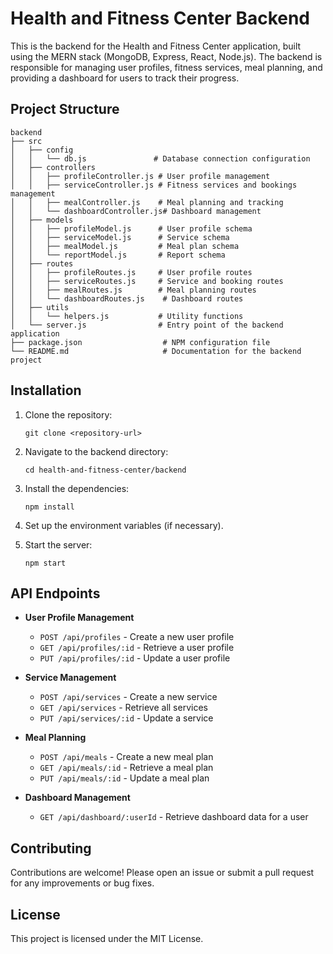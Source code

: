 # Health and Fitness Center Backend

This is the backend for the Health and Fitness Center application, built using the MERN stack (MongoDB, Express, React, Node.js). The backend is responsible for managing user profiles, fitness services, meal planning, and providing a dashboard for users to track their progress.

## Project Structure

```
backend
├── src
│   ├── config
│   │   └── db.js               # Database connection configuration
│   ├── controllers
│   │   ├── profileController.js # User profile management
│   │   ├── serviceController.js # Fitness services and bookings management
│   │   ├── mealController.js    # Meal planning and tracking
│   │   └── dashboardController.js# Dashboard management
│   ├── models
│   │   ├── profileModel.js      # User profile schema
│   │   ├── serviceModel.js      # Service schema
│   │   ├── mealModel.js         # Meal plan schema
│   │   └── reportModel.js       # Report schema
│   ├── routes
│   │   ├── profileRoutes.js     # User profile routes
│   │   ├── serviceRoutes.js     # Service and booking routes
│   │   ├── mealRoutes.js        # Meal planning routes
│   │   └── dashboardRoutes.js    # Dashboard routes
│   ├── utils
│   │   └── helpers.js           # Utility functions
│   └── server.js                # Entry point of the backend application
├── package.json                  # NPM configuration file
└── README.md                     # Documentation for the backend project
```

## Installation

1. Clone the repository:
   ```
   git clone <repository-url>
   ```

2. Navigate to the backend directory:
   ```
   cd health-and-fitness-center/backend
   ```

3. Install the dependencies:
   ```
   npm install
   ```

4. Set up the environment variables (if necessary).

5. Start the server:
   ```
   npm start
   ```

## API Endpoints

- **User Profile Management**
  - `POST /api/profiles` - Create a new user profile
  - `GET /api/profiles/:id` - Retrieve a user profile
  - `PUT /api/profiles/:id` - Update a user profile

- **Service Management**
  - `POST /api/services` - Create a new service
  - `GET /api/services` - Retrieve all services
  - `PUT /api/services/:id` - Update a service

- **Meal Planning**
  - `POST /api/meals` - Create a new meal plan
  - `GET /api/meals/:id` - Retrieve a meal plan
  - `PUT /api/meals/:id` - Update a meal plan

- **Dashboard Management**
  - `GET /api/dashboard/:userId` - Retrieve dashboard data for a user

## Contributing

Contributions are welcome! Please open an issue or submit a pull request for any improvements or bug fixes.

## License

This project is licensed under the MIT License.